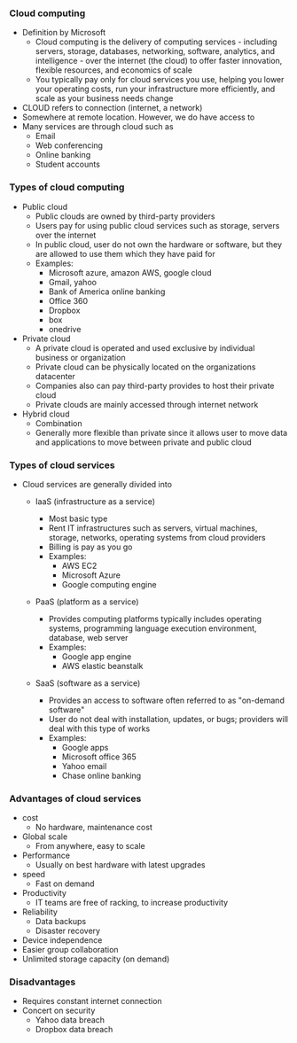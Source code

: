 ### Cloud computing 

- Definition by Microsoft 
  - Cloud computing is the delivery of computing services - including servers, storage, databases, networking, software, analytics, and intelligence - over the internet (the cloud) to offer faster innovation, flexible resources, and economics of scale
  - You typically pay only for cloud services you use, helping you lower your operating costs, run your infrastructure more efficiently, and scale as your business needs change
- CLOUD refers to connection (internet, a network)
- Somewhere at remote location. However, we do have access to
- Many services are through cloud such as 
  - Email 
  - Web conferencing
  - Online banking
  - Student accounts

### Types of cloud computing

- Public cloud
  - Public clouds are owned by third-party providers
  - Users pay for using public cloud services such as storage, servers over the internet
  - In public cloud, user do not own the hardware or software, but they are allowed to use them which they have paid for
  - Examples: 
    - Microsoft azure, amazon AWS, google cloud
    - Gmail, yahoo
    - Bank of America online banking
    - Office 360
    - Dropbox
    - box
    - onedrive
- Private cloud
  - A private cloud is operated and used exclusive by individual business or organization
  - Private cloud can be physically located on the organizations datacenter
  - Companies also can pay third-party provides to host their private cloud
  - Private clouds are mainly accessed through internet network
- Hybrid cloud
  - Combination 
  - Generally more flexible than private since it allows user to move data and applications to move between private and public cloud

### Types of cloud services

- Cloud services are generally divided into

  - IaaS (infrastructure as a service)
    - Most basic type
    - Rent IT infrastructures such as servers, virtual machines, storage, networks, operating systems from cloud providers
    - Billing is pay as you go
    - Examples: 
      - AWS EC2
      - Microsoft Azure
      - Google computing engine
  - PaaS (platform as a service)
    - Provides computing platforms typically includes operating systems, programming language execution environment, database, web server
    - Examples: 
      - Google app engine
      - AWS elastic beanstalk

  - SaaS (software as a service)
    - Provides an access to software often referred to as "on-demand software"
    - User do not deal with installation, updates, or bugs; providers will deal with this type of works
    - Examples: 
      - Google apps
      - Microsoft office 365
      - Yahoo email
      - Chase online banking

### Advantages of cloud services

- cost
  - No hardware, maintenance cost
- Global scale
  - From anywhere, easy to scale
- Performance 
  - Usually on best hardware with latest upgrades
- speed
  - Fast on demand
- Productivity 
  - IT teams are free of racking, to increase productivity
- Reliability 
  - Data backups
  - Disaster recovery
- Device independence
- Easier group collaboration
- Unlimited storage capacity (on demand)

### Disadvantages 

- Requires constant internet connection
- Concert on security
  - Yahoo data breach
  - Dropbox data breach

